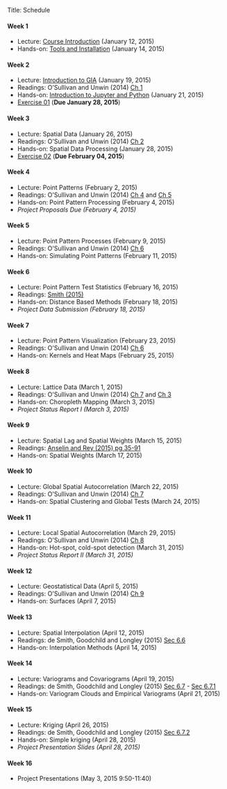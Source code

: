 Title: Schedule


#### Week 1 

* Lecture: [Course Introduction]({filename}00_syllabus.md) (January 12, 2015)
* Hands-on: [Tools and Installation](|filename|tools.md) (January 14, 2015)

#### Week 2

* Lecture: [Introduction to GIA]({filename}/pdfs/01_giaIntro.pdf) (January 19, 2015)
* Readings: O'Sullivan and Unwin (2014) [Ch 1][ou1] 
* Hands-on: [Introduction to Jupyter and Python](http://nbviewer.ipython.org/github/sjsrey/giasp16/blob/lectures/content/pages/notebooks/00_notebook_intro.ipynb) (January 21, 2015)
* [Exercise 01]({filename}/exercises/e01.md) (**Due January 28, 2015**)

#### Week 3

* Lecture: Spatial Data (January 26, 2015)
* Readings:  O'Sullivan and Unwin (2014) [Ch 2][ou2]
* Hands-on: Spatial Data Processing (January 28, 2015)
* [Exercise 02]({filename}/exercises/e02.md) (**Due February 04, 2015**)


#### Week 4

* Lecture: Point Patterns (February  2, 2015)
* Readings:  O'Sullivan and Unwin (2014) [Ch 4][ou4]  and [Ch 5][ou5]
* Hands-on: Point Pattern Processing (February 4, 2015)
* *Project Proposals Due (February 4, 2015)*

#### Week 5

* Lecture: Point Pattern Processes (February  9, 2015)
* Readings:  O'Sullivan and Unwin (2014) [Ch 6][ou6] 
* Hands-on: Simulating Point Patterns (February 11, 2015)


#### Week 6

* Lecture: Point Pattern Test Statistics (February  16, 2015)
* Readings: [Smith (2015)][smith_k]
* Hands-on: Distance Based Methods (February 18, 2015)
* *Project Data Submission (February 18, 2015)*

#### Week 7

* Lecture: Point Pattern Visualization (February  23, 2015)
* Readings:  O'Sullivan and Unwin (2014) [Ch 6][ou6] 
* Hands-on: Kernels and Heat Maps (February 25, 2015)

#### Week 8

* Lecture: Lattice Data (March 1, 2015)
* Readings:  O'Sullivan and Unwin (2014) [Ch 7][ou7] and [Ch 3][ou3]
* Hands-on: Choropleth Mapping (March 3, 2015)
* *Project Status Report I (March 3, 2015)*

#### Week 9

* Lecture: Spatial Lag and Spatial Weights  (March 15, 2015)
* Readings: [Anselin and Rey (2015) pg 35-91][msep]
* Hands-on:  Spatial Weights (March 17, 2015)

#### Week 10 

* Lecture: Global Spatial Autocorrelation   (March 22, 2015)
* Readings:  O'Sullivan and Unwin (2014) [Ch 7][ou7]
* Hands-on:  Spatial Clustering and Global Tests (March 24, 2015)

#### Week 11 

* Lecture: Local  Spatial Autocorrelation   (March 29, 2015)
* Readings:  O'Sullivan and Unwin (2014) [Ch 8][ou8]
* Hands-on:  Hot-spot, cold-spot detection  (March 31, 2015)
* *Project Status Report II (March 31, 2015)*

#### Week 12 

* Lecture: Geostatistical Data   (April 5, 2015)
* Readings:  O'Sullivan and Unwin (2014) [Ch 9][ou9]
* Hands-on:  Surfaces  (April 7, 2015)

#### Week 13

* Lecture: Spatial Interpolation   (April 12, 2015)
* Readings: de Smith, Goodchild and Longley (2015) [Sec 6.6][desmith6.6]
* Hands-on:  Interpolation Methods  (April 14, 2015)

#### Week 14

* Lecture: Variograms and Covariograms (April 19, 2015)
* Readings: de Smith, Goodchild and Longley (2015) [Sec 6.7][desmith6.7] - [Sec 6.7.1][desmith6.7.1]
* Hands-on: Variogram Clouds and Empirical Variograms (April 21, 2015)

#### Week 15

* Lecture: Kriging (April 26, 2015)
* Readings: de Smith, Goodchild and Longley (2015) [Sec 6.7.2][desmith6.7.2]
* Hands-on: Simple kriging (April 28, 2015)
* *Project Presentation Slides (April 28, 2015)*

#### Week 16

* Project Presentations (May 3, 2015 9:50-11:40)



[desmith6.6]: http://www.spatialanalysisonline.com/HTML/deterministic_interpolation_me.htm
[desmith6.7]: http://www.spatialanalysisonline.com/HTML/geostatistical_interpolation_m.htm
[desmith6.7.1]: http://www.spatialanalysisonline.com/HTML/core_concepts.htm
[desmith6.7.2]: http://www.spatialanalysisonline.com/HTML/kriging_interpolation.htm
[ou1]: http://site.ebrary.com.ezproxy1.lib.asu.edu/lib/asulib/reader.action?docID=10905778&ppg=25
[ou2]: http://site.ebrary.com.ezproxy1.lib.asu.edu/lib/asulib/reader.action?docID=10905778&ppg=57
[ou3]: http://site.ebrary.com.ezproxy1.lib.asu.edu/lib/asulib/reader.action?docID=10905778&ppg=79
[ou4]: http://site.ebrary.com.ezproxy1.lib.asu.edu/lib/asulib/reader.action?docID=10905778&ppg=117
[ou5]: http://site.ebrary.com.ezproxy1.lib.asu.edu/lib/asulib/reader.action?docID=10905778&ppg=145
[ou6]: http://site.ebrary.com.ezproxy1.lib.asu.edu/lib/asulib/reader.action?docID=10905778&ppg=181
[ou7]: http://site.ebrary.com.ezproxy1.lib.asu.edu/lib/asulib/reader.action?docID=10905778&ppg=211
[ou8]: http://site.ebrary.com.ezproxy1.lib.asu.edu/lib/asulib/reader.action?docID=10905778&ppg=239
[ou9]: http://site.ebrary.com.ezproxy1.lib.asu.edu/lib/asulib/reader.action?docID=10905778&ppg=263
[msep]: http://www.amazon.com/Modern-Spatial-Econometrics-Practice-GeoDaSpace/dp/0986342106/ref=cm_cr_pr_product_top?ie=UTF8
[smith_k]: http://www.seas.upenn.edu/%7Eese502/NOTEBOOK/Part_I/4_K_Functions.pdf
